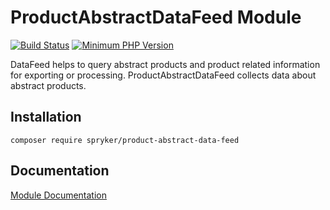 # ProductAbstractDataFeed Module
[![Build Status](https://travis-ci.org/spryker/product-abstract-data-feed.svg)](https://travis-ci.org/spryker/product-abstract-data-feed)
[![Minimum PHP Version](https://img.shields.io/badge/php-%3E%3D%207.3-8892BF.svg)](https://php.net/)

DataFeed helps to query abstract products and product related information for exporting or processing. ProductAbstractDataFeed collects data about abstract products.

## Installation

```
composer require spryker/product-abstract-data-feed
```

## Documentation

[Module Documentation](https://academy.spryker.com/developing_with_spryker/module_guide/products/product/product.html)
